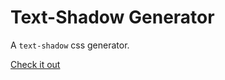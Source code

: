 # Text-Shadow Generator

A `text-shadow` css generator.

[Check it out](https://nel-co.github.io/text-shadow-generator/build/)